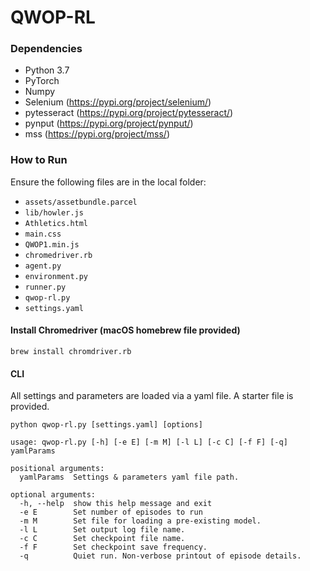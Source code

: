 # QWOP-RL

### Dependencies
- Python 3.7
- PyTorch
- Numpy
- Selenium (https://pypi.org/project/selenium/)
- pytesseract (https://pypi.org/project/pytesseract/)
- pynput (https://pypi.org/project/pynput/)
- mss (https://pypi.org/project/mss/)

### How to Run
Ensure the following files are in the local folder:
- `assets/assetbundle.parcel`
- `lib/howler.js`
- `Athletics.html`
- `main.css`
- `QWOP1.min.js`
- `chromedriver.rb`
- `agent.py`
- `environment.py`
- `runner.py`
- `qwop-rl.py`
- `settings.yaml`

#### Install Chromedriver (macOS homebrew file provided)
````
brew install chromdriver.rb 
````

#### CLI
All settings and parameters are loaded via a yaml file. A starter file is provided.
```
python qwop-rl.py [settings.yaml] [options]

usage: qwop-rl.py [-h] [-e E] [-m M] [-l L] [-c C] [-f F] [-q] yamlParams

positional arguments:
  yamlParams  Settings & parameters yaml file path.

optional arguments:
  -h, --help  show this help message and exit
  -e E        Set number of episodes to run
  -m M        Set file for loading a pre-existing model.
  -l L        Set output log file name.
  -c C        Set checkpoint file name.
  -f F        Set checkpoint save frequency.
  -q          Quiet run. Non-verbose printout of episode details.
```